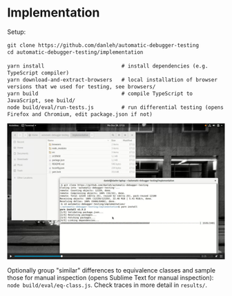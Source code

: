 # Implementation

Setup:

```
git clone https://github.com/danleh/automatic-debugger-testing
cd automatic-debugger-testing/implementation

yarn install                         # install dependencies (e.g. TypeScript compiler)
yarn download-and-extract-browsers   # local installation of browser versions that we used for testing, see browsers/
yarn build                           # compile TypeScript to JavaScript, see build/
node build/eval/run-tests.js         # run differential testing (opens Firefox and Chromium, edit package.json if not)
```

[![Setup Video Thumbnail](https://raw.githubusercontent.com/danleh/automatic-debugger-testing/master/setup-preview.jpg)](https://raw.githubusercontent.com/danleh/automatic-debugger-testing/master/setup.mp4)

Optionally group "similar" differences to equivalence classes and sample those for manual inspection (opens Sublime Text for manual inspection): ```node build/eval/eq-class.js```. Check traces in more detail in ```results/```.
